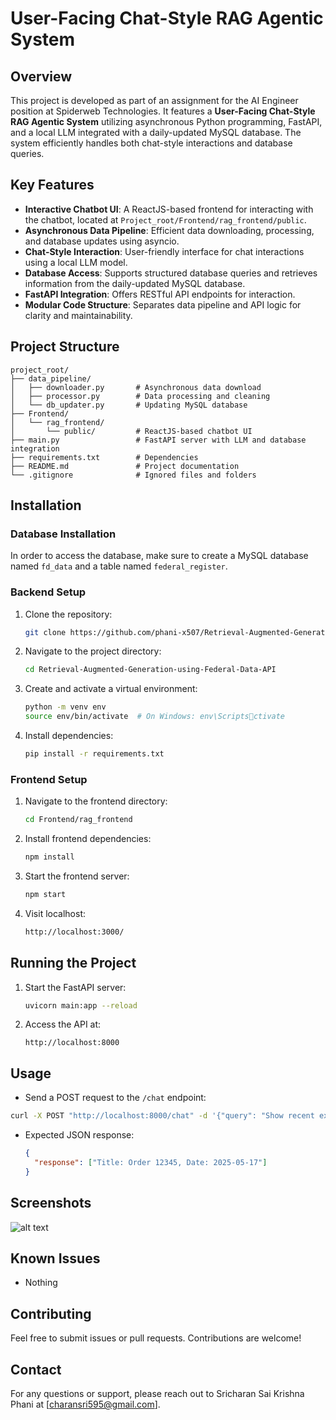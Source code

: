 
# User-Facing Chat-Style RAG Agentic System

## Overview

This project is developed as part of an assignment for the AI Engineer position at Spiderweb Technologies. 
It features a **User-Facing Chat-Style RAG Agentic System** utilizing asynchronous Python programming, FastAPI, 
and a local LLM integrated with a daily-updated MySQL database. 
The system efficiently handles both chat-style interactions and database queries.

## Key Features

- **Interactive Chatbot UI**: A ReactJS-based frontend for interacting with the chatbot, located at `Project_root/Frontend/rag_frontend/public`.
- **Asynchronous Data Pipeline**: Efficient data downloading, processing, and database updates using asyncio.
- **Chat-Style Interaction**: User-friendly interface for chat interactions using a local LLM model.
- **Database Access**: Supports structured database queries and retrieves information from the daily-updated MySQL database.
- **FastAPI Integration**: Offers RESTful API endpoints for interaction.
- **Modular Code Structure**: Separates data pipeline and API logic for clarity and maintainability.

## Project Structure

```
project_root/
├── data_pipeline/
│   ├── downloader.py       # Asynchronous data download
│   ├── processor.py        # Data processing and cleaning
│   └── db_updater.py       # Updating MySQL database
├── Frontend/
│   └── rag_frontend/
│       └── public/         # ReactJS-based chatbot UI
├── main.py                 # FastAPI server with LLM and database integration
├── requirements.txt        # Dependencies
├── README.md               # Project documentation
└── .gitignore              # Ignored files and folders
```

## Installation

### Database Installation
In order to access the database, make sure to create a MySQL database named `fd_data` and a table named `federal_register`.

### Backend Setup

1. Clone the repository:
   ```bash
   git clone https://github.com/phani-x507/Retrieval-Augmented-Generation-using-Federal-Data-API.git
   ```
2. Navigate to the project directory:
   ```bash
   cd Retrieval-Augmented-Generation-using-Federal-Data-API
   ```
3. Create and activate a virtual environment:
   ```bash
   python -m venv env
   source env/bin/activate  # On Windows: env\Scriptsctivate
   ```
4. Install dependencies:
   ```bash
   pip install -r requirements.txt
   ```

### Frontend Setup

1. Navigate to the frontend directory:
   ```bash
   cd Frontend/rag_frontend
   ```
2. Install frontend dependencies:
   ```bash
   npm install
   ```
3. Start the frontend server:
   ```bash
   npm start
   ```
3. Visit localhost:
   ```bash
   http://localhost:3000/
   ```

## Running the Project

1. Start the FastAPI server:
   ```bash
   uvicorn main:app --reload
   ```
2. Access the API at:
   ```
   http://localhost:8000
   ```

## Usage
- Send a POST request to the `/chat` endpoint:
```bash
curl -X POST "http://localhost:8000/chat" -d '{"query": "Show recent executive orders"}'
```

- Expected JSON response:
  ```json
  {
    "response": ["Title: Order 12345, Date: 2025-05-17"]
  }
  ```

## Screenshots
![alt text]([http://url/to/img.png](https://github.com/phani-x507/Retrieval-Augmented-Generation-using-Federal-Data-API/blob/main/Screenshots/scrsht1.png))


## Known Issues

- Nothing

## Contributing

Feel free to submit issues or pull requests. Contributions are welcome!

## Contact

For any questions or support, please reach out to Sricharan Sai Krishna Phani at [[charansri595@gmail.com](mailto:charansri595@gmail.com)].
